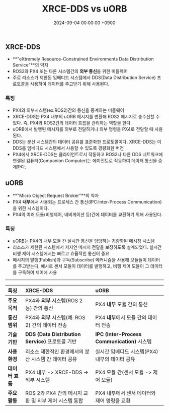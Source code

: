 ﻿---
classes: wide
toc: true
toc_label: "My Table of Contents"
#toc_icon: "cog"
layout: single
title: "XRCE-DDS vs uORB"
date: "2024-09-04 00:00:00 +0900"
last_modified_at: "2024-09-04 00:00:00 +0900"
categories:
  - Project
tags:
  - XRCE-DDS
  - uORB
  - drone
  - ROS2
  - PX4
author_profile: true
sidebar:
    nav: docs
---

## XRCE-DDS
- **"eXtremely Resource-Constrained Environments Data Distribution Service"**의 약자
- ROS2와 PX4 또는 다른 시스템간의 **외부 통신**을 위한 미들웨어
- 주로 리소스가 제한된 임베디드 시스템에서 DDS(Data Distribution Service) 프로토콜을 사용하여 데이터를 주고받기 위해 사용된다.

### 특징
- PX4와 외부시스템(ex.ROS2)간의 통신을 중계하는 미들웨어
- XRCE-DDS는 PX4 내부의 uORB 메시지를 변환해 ROS2 메시지로 송수신할 수 있다.
즉, PX4와 ROS2간의 데이터 흐름을 관리하는 역할을 한다.
- uORB에서 발행된 메시지를 외부로 전달하거나 외부 명령을 PX4로 전달할 때 사용된다.
- DDS는 분산 시스템간의 데이터 공유를 표준화한 프로토콜이다. 
XRCE-DDS는 이 DDS를 임베디드 시스템에서 사용할 수 있도록 경량화한 버전
- PX4에서 XRCE-DDS는 클라이언트로서 작동하고 ROS2나 다른 DDS 네트워크에 연결된 컴퓨터(Companion Computer)는 에이전트로 작동하여 데이터 통신을 중계한다.


## uORB
- **"Micro Object Request Broker"**의 약자
- PX4 **내부**에서 사용되는 프로세스 간 통신(IPC:Inter-Process Communication)을 위한 시스템이다.
- PX4의 여러 모듈(비행제어, 네비게이션 등)간에 데이터를 교환하기 위해 사용된다.

### 특징
- uORB는 PX4의 내부 모듈 간 실시간 통신을 담당하는 경량화된 메시징 시스템
- 리소스가 제한된 시스템에서 저지연 메시지 전달을 보장하도록 설계되었다.
실시간 비행 제어 시스템에서는 빠르고 효율적인 통신이 중요
- 메시지의 발행(Publish)과 구독(Subscribe) 메커니즘을 사용해 모듈들이 데이터를 주고받는다.
예시로 센서 모듈이 데이터를 발행하고, 비행 제어 모듈이 그 데이터를 구독하여 제어에 사용

---

|특징|XRCE-DDS|uORB|
|:---|:---|:---|
|**주요 목적**|PX4와 **외부** 시스템(ROS 2 등) 간의 통신|PX4 **내부** 모듈 간의 통신|
|**통신 범위**|PX4와 **외부** 시스템(예: ROS 2) 간의 데이터 전송|PX4 **내부**에서 모듈 간의 데이터 전송|
|**기술 기반**|**DDS (Data Distribution Service)** 프로토콜 기반|**IPC (Inter-Process Communication)** 시스템|
|**사용 환경**|리소스 제한적인 환경에서의 분산 시스템 간 데이터 공유|실시간 임베디드 시스템(PX4) 내부의 데이터 공유|
|**데이터 흐름**|PX4 내부 -> XRCE-DDS -> 외부 시스템|PX4 모듈 간(센서 모듈 -> 제어 모듈)|
|**주요 활동**|ROS 2와 PX4 간의 메시지 교환 및 외부 제어 시스템 통합|PX4 내부에서 센서 데이터와 제어 명령을 교환|